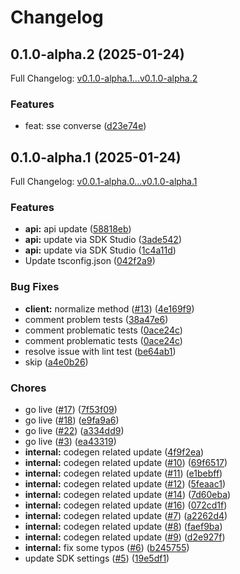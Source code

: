 # Changelog

## 0.1.0-alpha.2 (2025-01-24)

Full Changelog: [v0.1.0-alpha.1...v0.1.0-alpha.2](https://github.com/DatagridAI/datagrid-node/compare/v0.1.0-alpha.1...v0.1.0-alpha.2)

### Features

* feat: sse converse ([d23e74e](https://github.com/DatagridAI/datagrid-node/commit/d23e74ed27468295ed78be81712d27a7a6476900))

## 0.1.0-alpha.1 (2025-01-24)

Full Changelog: [v0.0.1-alpha.0...v0.1.0-alpha.1](https://github.com/DatagridAI/datagrid-node/compare/v0.0.1-alpha.0...v0.1.0-alpha.1)

### Features

* **api:** api update ([58818eb](https://github.com/DatagridAI/datagrid-node/commit/58818eb4b5d326caeeae049ffcdf809a038d65f7))
* **api:** update via SDK Studio ([3ade542](https://github.com/DatagridAI/datagrid-node/commit/3ade542922c7d4d57bfb0f41d31d9cb218929030))
* **api:** update via SDK Studio ([1c4a11d](https://github.com/DatagridAI/datagrid-node/commit/1c4a11dde9d57b449ebf3630f84ced62c1f5dfa3))
* Update tsconfig.json ([042f2a9](https://github.com/DatagridAI/datagrid-node/commit/042f2a9df0d709d2de9d5b62e2265dbcceff4959))


### Bug Fixes

* **client:** normalize method ([#13](https://github.com/DatagridAI/datagrid-node/issues/13)) ([4e169f9](https://github.com/DatagridAI/datagrid-node/commit/4e169f982ed14dc891a5fc5651a3d79d0cca1155))
* comment problem tests ([38a47e6](https://github.com/DatagridAI/datagrid-node/commit/38a47e6596ed7bf6050602f2dfbb01dc950ebbb1))
* comment problematic tests ([0ace24c](https://github.com/DatagridAI/datagrid-node/commit/0ace24cfae2513bf81aad193c07f36ffd73aa076))
* comment problematic tests ([0ace24c](https://github.com/DatagridAI/datagrid-node/commit/0ace24cfae2513bf81aad193c07f36ffd73aa076))
* resolve issue with lint test ([be64ab1](https://github.com/DatagridAI/datagrid-node/commit/be64ab1b13df026e4fcee9d9c731e676971806e3))
* skip ([a4e0b26](https://github.com/DatagridAI/datagrid-node/commit/a4e0b26e2571f1acb7ea83dc6ff62ee6a7557b25))


### Chores

* go live ([#17](https://github.com/DatagridAI/datagrid-node/issues/17)) ([7f53f09](https://github.com/DatagridAI/datagrid-node/commit/7f53f09b445d0292fd81d36b57f2962f2f846502))
* go live ([#18](https://github.com/DatagridAI/datagrid-node/issues/18)) ([e9fa9a6](https://github.com/DatagridAI/datagrid-node/commit/e9fa9a6f530578ad8cdecea22cbea944bc42a3cf))
* go live ([#22](https://github.com/DatagridAI/datagrid-node/issues/22)) ([a334dd9](https://github.com/DatagridAI/datagrid-node/commit/a334dd9fbbc454168b8eaa4d2ea0fad47ab698e4))
* go live ([#3](https://github.com/DatagridAI/datagrid-node/issues/3)) ([ea43319](https://github.com/DatagridAI/datagrid-node/commit/ea433190eb3cdea88cf02aecf35fa90e3b6b791d))
* **internal:** codegen related update ([4f9f2ea](https://github.com/DatagridAI/datagrid-node/commit/4f9f2ea6e3fb2f5b13401d120a688b82dc1bd401))
* **internal:** codegen related update ([#10](https://github.com/DatagridAI/datagrid-node/issues/10)) ([69f6517](https://github.com/DatagridAI/datagrid-node/commit/69f65179ec0b7f69876ae532da3894d59b4e7a51))
* **internal:** codegen related update ([#11](https://github.com/DatagridAI/datagrid-node/issues/11)) ([e1bebff](https://github.com/DatagridAI/datagrid-node/commit/e1bebffe7d8dc872d9ac0b0ffd475fefb1e9a639))
* **internal:** codegen related update ([#12](https://github.com/DatagridAI/datagrid-node/issues/12)) ([5feaac1](https://github.com/DatagridAI/datagrid-node/commit/5feaac13b810c7b1565974eba50c532678687039))
* **internal:** codegen related update ([#14](https://github.com/DatagridAI/datagrid-node/issues/14)) ([7d60eba](https://github.com/DatagridAI/datagrid-node/commit/7d60ebad880e076e9cee9ab9ed4a97352434d465))
* **internal:** codegen related update ([#16](https://github.com/DatagridAI/datagrid-node/issues/16)) ([072cd1f](https://github.com/DatagridAI/datagrid-node/commit/072cd1f482ce41df2a17f8d307290823f50ff649))
* **internal:** codegen related update ([#7](https://github.com/DatagridAI/datagrid-node/issues/7)) ([a2262d4](https://github.com/DatagridAI/datagrid-node/commit/a2262d42c1a7872ed663f34a3df8ae2608beca30))
* **internal:** codegen related update ([#8](https://github.com/DatagridAI/datagrid-node/issues/8)) ([faef9ba](https://github.com/DatagridAI/datagrid-node/commit/faef9bae26f23edc7c59aef229183987d1c3fb84))
* **internal:** codegen related update ([#9](https://github.com/DatagridAI/datagrid-node/issues/9)) ([d2e927f](https://github.com/DatagridAI/datagrid-node/commit/d2e927fa119d23f8bccedeea3c111e62bc51e12d))
* **internal:** fix some typos ([#6](https://github.com/DatagridAI/datagrid-node/issues/6)) ([b245755](https://github.com/DatagridAI/datagrid-node/commit/b2457552d9b5f5ce17cb592f747ae04151b8d394))
* update SDK settings ([#5](https://github.com/DatagridAI/datagrid-node/issues/5)) ([19e5df1](https://github.com/DatagridAI/datagrid-node/commit/19e5df1e31221bc6404ba251a56bdbc91d19369b))
